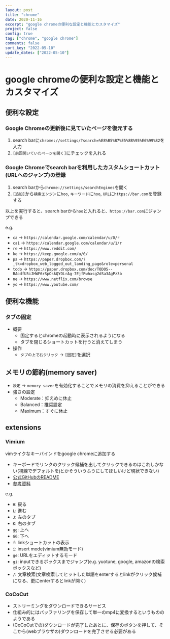 ```yaml
---
layout: post 
title: "chrome"
date: 2020-11-16
excerpt: "google chromeの便利な設定と機能とカスタマイズ"
project: false
config: true
tag: ["chrome", "google chrome"]
comments: false
sort_key: "2022-05-10"
update_dates: ["2022-05-10"]
---
```


# google chromeの便利な設定と機能とカスタマイズ 

## 便利な設定

### Google Chromeの更新後に見ていたページを復元する
 1. search barに`chrome://settings/?search=%E8%B5%B7%E5%8B%95%E6%99%82`を入力
 2. `[前回開いていたページを開く]`にチェックを入れる

### Google Chromeでsearch barを利用したカスタムショートカット(URLへのジャンプ)の登録
 1. search barから`chrome://settings/searchEngines`を開く
 2. `[追加]`から`検索エンジン`に`hoo`, `キーワード`に`hoo`, `URL`に`https://bar.com`を登録する  

以上を実行すると、search barから`hoo`と入れると、`https://bar.com`にジャンプできる  

e.g. 
 - `ca` -> `https://calendar.google.com/calendar/u/0/r`
 - `ca1` -> `https://calendar.google.com/calendar/u/1/r`
 - `re` -> `https://www.reddit.com/`
 - `ke` -> `https://keep.google.com/u/0/`
 - `pa` -> `https://paper.dropbox.com/?_tk=dropbox_web_logged_out_landing_page&role=personal`
 - `todo` -> `https://paper.dropbox.com/doc/TODOS--BAodfU5iJHWF6rSpOskQYOLrAg-7EjfRwhxsg2dSa3AgPz3b`
 - `ne` -> `https://www.netflix.com/browse`
 - `yo` -> `https://www.youtube.com/`

## 便利な機能

### タブの固定
 - 概要
   - 固定するとchromeの起動時に表示されるようになる
   - タブを閉じるショートカットを行うと消えてしまう
 - 操作
   - `タブの上で右クリック` -> `[固定]`を選択

## メモリの節約(memory saver)
 - `設定` -> `memory saver`を有効化することでメモリの消費を抑えることができる
 - 強さの設定
   - Moderate：抑えめに休止
   - Balanced：推奨設定
   - Maximum：すぐに休止

## extensions

### Vimium
vimライクなキーバインドをgoogle chromeに追加する  
 - キーボードでリンクのクリック候補を出してクリックできるのはこれしかない(視線でデフォルトをjとかそういうふうにしてほしいけど現状できない)
 - [公式GitHubのREADME](https://github.com/philc/vimium)
 - [参考資料](https://qiita.com/satoshi03/items/9fdfcd0e46e095ec68c1)

e.g. 
 - `H`: 戻る
 - `L`: 進む
 - `J`: 左のタブ
 - `K`: 右のタブ
 - `gg`: 上へ
 - `GG`: 下へ
 - `f`: linkショートカットの表示
 - `i`: insert mode(vimium無効モード)
 - `ge`: URLをエディットするモード
 - `gi`: inputできるボックスまでジャンプ(e.g. yuotune, google, amazonの検索ボックスなど)
 - `/`: 文章検索(文章検索してヒットした単語をenterするとlinkがクリック候補になる、更にenterするとlinkが開く)

### CoCoCut
 - ストリーミングをダウンロードできるサービス
 - 仕組み的にはバッファリングを保存して単一のmp4に変換するというもののようである
 - (CoCoCutでの)ダウンロードが完了したあとに、保存のボタンを押して、そこから(webブラウザの)ダウンロードを完了させる必要がある
